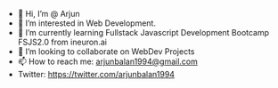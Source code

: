 - 👋 Hi, I’m @ Arjun
- 👀 I’m interested in Web Development.
- 🌱 I’m currently learning Fullstack Javascript Development Bootcamp FSJS2.0 from ineuron.ai
- 💞️ I’m looking to collaborate on WebDev Projects
- 📫 How to reach me: arjunbalan1994@gmail.com
- Twitter: https://twitter.com/arjunbalan1994

<!---
arjunultra/arjunultra is a ✨ special ✨ repository because its `README.md` (this file) appears on your GitHub profile.
You can click the Preview link to take a look at your changes.
--->
